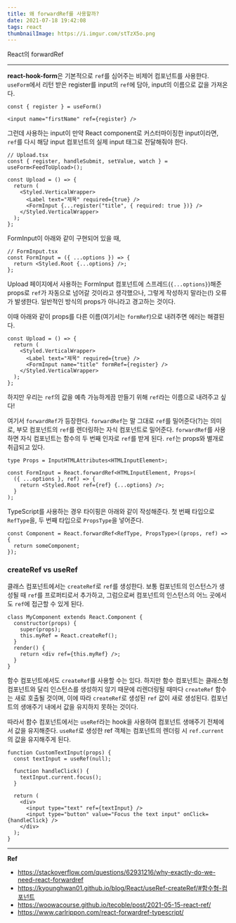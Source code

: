 ```yaml
---
title: 왜 forwardRef를 사용할까?
date: 2021-07-18 19:42:08
tags: react
thumbnailImage: https://i.imgur.com/stTzX5o.png
---
```


React의 forwardRef

<!-- more -->

---

**react-hook-form**은 기본적으로 `ref`를 심어주는 비제어 컴포넌트를 사용한다. `useForm`에서 리턴 받은 register를 input의 `ref`에 담아, input의 이름으로 값을 가져온다.

```tsx
const { register } = useForm()

<input name="firstName" ref={register} />
```

그런데 사용하는 input이 만약 React component로 커스터마이징한 input이라면, `ref`를 다시 해당 input 컴포넌트의 실제 input 태그로 전달해줘야 한다.

```tsx
// Upload.tsx
const { register, handleSubmit, setValue, watch } = useForm<FeedToUpload>();

const Upload = () => {
  return (
    <Styled.VerticalWrapper>
      <Label text="제목" required={true} />
      <FormInput {...register("title", { required: true })} />
    </Styled.VerticalWrapper>
  );
};
```

FormInput이 아래와 같이 구현되어 있을 때,

```tsx
// FormInput.tsx
const FormInput = ({ ...options }) => {
  return <Styled.Root {...options} />;
};
```

Upload 페이지에서 사용하는 FormInput 컴포넌트에 스프레드(`{...options}`)해준 props로 `ref`가 자동으로 넘어갈 것이라고 생각했으나, 그렇게 작성하지 말라는(!) 오류가 발생한다. 일반적인 방식의 props가 아니라고 경고하는 것이다.

이때 아래와 같이 props를 다른 이름(여기서는 `formRef`)으로 내려주면 에러는 해결된다.

```tsx
const Upload = () => {
  return (
    <Styled.VerticalWrapper>
      <Label text="제목" required={true} />
      <FormInput name="title" formRef={register} />
    </Styled.VerticalWrapper>
  );
};
```

하지만 우리는 `ref`의 값을 예측 가능하게끔 만들기 위해 `ref`라는 이름으로 내려주고 싶다!

여기서 `forwardRef`가 등장한다. `forwardRef`는 말 그대로 `ref`를 밀어준다(?)는 의미로, 부모 컴포넌트의 `ref`를 렌더링하는 자식 컴포넌트로 밀어준다. `forwardRef`를 사용하면 자식 컴포넌트는 함수의 두 번째 인자로 `ref`를 받게 된다. `ref`는 props와 별개로 취급되고 있다.

```tsx
type Props = InputHTMLAttributes<HTMLInputElement>;

const FormInput = React.forwardRef<HTMLInputElement, Props>(
  ({ ...options }, ref) => {
    return <Styled.Root ref={ref} {...options} />;
  }
);
```

TypeScript를 사용하는 경우 타이핑은 아래와 같이 작성해준다. 첫 번째 타입으로 `RefType`을, 두 번째 타입으로 `PropsType`을 넣어준다.

```tsx
const Component = React.forwardRef<RefType, PropsType>((props, ref) => {
  return someComponent;
});
```

### createRef vs useRef

클래스 컴포넌트에서는 `createRef`로 `ref`를 생성한다. 보통 컴포넌트의 인스턴스가 생성될 때 `ref`를 프로퍼티로서 추가하고, 그럼으로써 컴포넌트의 인스턴스의 어느 곳에서도 `ref`에 접근할 수 있게 된다.

```tsx
class MyComponent extends React.Component {
  constructor(props) {
    super(props);
    this.myRef = React.createRef();
  }
  render() {
    return <div ref={this.myRef} />;
  }
}
```

함수 컴포넌트에서도 `createRef`를 사용할 수는 있다. 하지만 함수 컴포넌트는 클래스형 컴포넌트와 달리 인스턴스를 생성하지 않기 때문에 리렌더링될 때마다 `createRef` 함수는 새로 호출될 것이며, 이에 따라 `createRef`로 생성된 `ref` 값이 새로 생성된다. 컴포넌트의 생애주기 내에서 값을 유지하지 못하는 것이다.

따라서 함수 컴포넌트에서는 `useRef`라는 hook을 사용하여 컴포넌트 생애주기 전체에서 값을 유지해준다. `useRef`로 생성한 ref 객체는 컴포넌트의 렌더링 시 `ref.current`의 값을 유지해주게 된다.

```tsx
function CustomTextInput(props) {
  const textInput = useRef(null);

  function handleClick() {
    textInput.current.focus();
  }

  return (
    <div>
      <input type="text" ref={textInput} />
      <input type="button" value="Focus the text input" onClick={handleClick} />
    </div>
  );
}
```

---

**Ref**

- https://stackoverflow.com/questions/62931216/why-exactly-do-we-need-react-forwardref
- https://kyounghwan01.github.io/blog/React/useRef-createRef/#함수형-컴포넌트
- https://woowacourse.github.io/tecoble/post/2021-05-15-react-ref/
- https://www.carlrippon.com/react-forwardref-typescript/
